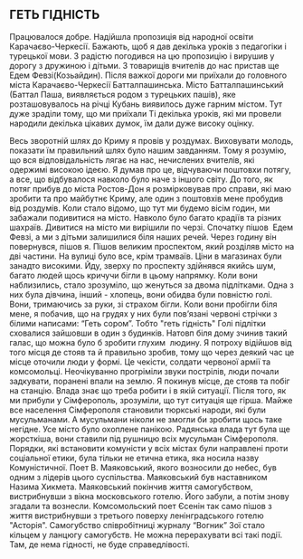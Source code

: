 ## ГЕТЬ ГІДНІСТЬ

Працювалося добре.
Надійшла пропозиція від народної освіти Карачаєво-Черкесії.
Бажають, щоб я дав декілька уроків з педагогіки і турецької мови.
З радістю погодився на цю пропозицію і вирушив у дорогу з дружиною і дітьми.
З товарищів вчителів до нас пристав ще Едем Февзі(Козьайдин).
Після важкої дороги ми приїхали до головного міста Карачаєво-Черкесії Батталпашинська.
Місто Батталпашинський (Баттал Паша, виявляється родом з турецьких пашів), яке розташовувалось на річці Кубань виявилось дуже гарним містом.
Тут дуже зраділи тому, що ми приїхали
Ті декілька уроків, які ми провели народили декілька цікавих думок, їм дали дуже високу оцінку.

Весь зворотній шлях до Криму я провів у роздумах.
Виховувати молодь, показати їм правильний шлях було нашим завданням.
Тому я розумію, що вся відповідальність лягає на нас, нечислених вчителів, які одержимі високою ідеєю.
Я думав про це, відчуваючи поштовхи потягу, а все, що відбувалося навколо було наче з іншого світу.
До того, як потяг прибув до міста Ростов-Дон я розмірковував про справи, які маю зробити та про майбутнє Криму, але один з поштовхів мене пробудив від роздумів.
Коли стало відомо, що тут ми будемо вісім годин, ми забажали подивитися на місто.
Навколо було багато крадіїв та різних шахраїв.
Дивитися на місто ми вирішили по черзі.
Спочатку пішов  Едем Февзі, а ми з дітьми залишилися біля наших речей.
Через годину він повернувся, пішов я.
Пішов великим проспектом, який розділяв місто на дві частини.
На вулиці було все, крім трамваїв.
Ціни в магазинах були занадто високими.
Йду, зверху по проспекту здійнявся якийсь шум, багато людей щось кричучи бігли в цьому напрямку.
Коли вони наблизились, стало зрозуміло, що женуться за двома підлітками.
Одна з них була дівчина, інший - хлопець, вони обидва були повністю голі.
Вони, тримаючись за руки, зі страхом бігли.
Коли вони пробігли біля мене, я побачив, що на грудях у них були пов’язані червоні стрічки з білими написами: “Геть сором”.
Тобто "геть гідність"
Голі підлітки сховалися зайшовши в один з будинків.
Натовп біля дому зчинив такий галас, що можна було б зробити глухим  людину.
Я потроху відійшов від того місця де стояв та й правильно зробив, тому що через деякий час це місце оточили люди у формі.
Це чекісти, солдати червоної армії та комсомольці.
Неочікуванно прогріміли звуки пострілів, люди почали задкувати, поранені впали на землю.
Я покинув місце, де стояв та побіг на станцію.
Влада знає що треба робити і в якій ситуації.
Після того, як ми прибули у Сімферополь, зрозуміли, що тут ситуація ще гірша.
Майже все населення Сімферополя становили тюркські народи, які були мусульманами.
А мусульмани ніколи не змогли би зробити щось таке негідне.
Усе місто було охоплене панікою.
Радянська влада тут була ще жорсткіша, вони ставили під рушницю всіх мусульман Сімферополя.
Порядки, які встановити комуністи у всіх містах були направлені проти соціальної етики, була тільки не етична етика, яка носила назву Комуністичної.
Поет В. Маяковський, якого возносили до небес, був одним з лідерів цього суспільства.
Маяковський був наставником Назима Хикмета.
Маяковський покінчив життя самогубством, вистрибнувши з вікна московського готелю.
Його забули, а потім знову згадали та вознесли.
Комсомольский поет Єсенін так само пішов з життя вистрибнувши з третього поверху ленінградського готелю "Асторія".
Самогубство співробітниці журналу “Вогник” Зої стало кільцем у ланцюгу самогубств.
Не можна перерахувати всі такі події.
Там, де нема гідності, не буде справедлівості.